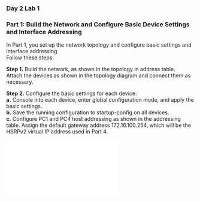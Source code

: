 ### Day 2 Lab 1 
### Part 1: Build the Network and Configure Basic Device Settings and Interface Addressing
In Part 1, you set up the network topology and configure basic settings and interface addressing.  
Follow these steps:  

 **Step 1.** Build the network, as shown in the topology in address table.  
   Attach the devices as shown in the topology diagram and connect them as necessary.

**Step 2.** Configure the basic settings for each device:  
   **a.** Console into each device, enter global configuration mode, and apply the basic settings.  
   **b.** Save the running configuration to startup-config on all devices.  
   **c.** Configure PC1 and PC4 host addressing as shown in the addressing table.  Assign the default gateway address 172.16.100.254, which will be the HSRPv2 virtual IP address used in Part 4.

![Solution](.../solutions/day2lab1-1.md)

